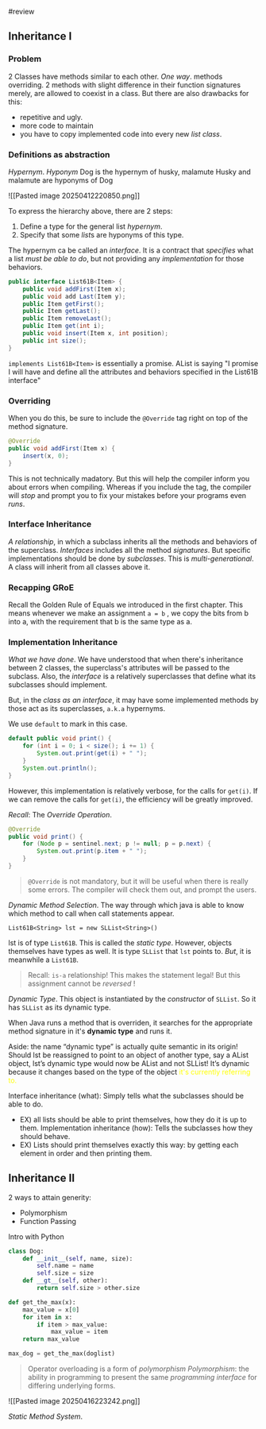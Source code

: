 #review 
## Inheritance I
### Problem

2 Classes have methods similar to each other.
*One way*. methods overriding. 2 methods with slight difference in their function signatures merely, are allowed to coexist in a class.
But there are also drawbacks for this:
- repetitive and ugly.
- more code to maintain
- you have to copy implemented code into every new *list class*.

### Definitions as abstraction

*Hypernym*.
*Hyponym*
Dog is the hypernym of husky, malamute
Husky and malamute are hyponyms of Dog

![[Pasted image 20250412220850.png]]

To express the hierarchy above, there are 2 steps:

1. Define a type for the general list *hypernym*.
2. Specify that some *list*s are hyponyms of this type.

The hypernym ca be called an *interface*. It is a contract that *specifies* what a list *must be able to do*, but not providing any *implementation* for those behaviors.

```java
public interface List61B<Item> {
    public void addFirst(Item x);
    public void add Last(Item y);
    public Item getFirst();
    public Item getLast();
    public Item removeLast();
    public Item get(int i);
    public void insert(Item x, int position);
    public int size();
}
```

`implements List61B<Item>` is essentially a promise. AList is saying "I promise I will have and define all the attributes and behaviors specified in the List61B interface"

### Overriding

When you do this, be sure to include the `@Override` tag right on top of the method signature.

```java
@Override
public void addFirst(Item x) {
    insert(x, 0);
}
```

This is not technically madatory. But this will help the compiler inform you about errors when compiling. Whereas if you include the tag, the compiler will *stop* and prompt you to fix your mistakes before your programs even *runs*.

### Interface Inheritance

*A relationship*, in which a subclass inherits all the methods and behaviors of the superclass.
*Interfaces* includes all the method *signatures*. But specific implementations should be done by *subclasses*.
This is *multi-generational*. A class will inherit from all classes above it.

### Recapping GRoE

Recall the Golden Rule of Equals we introduced in the first chapter. This means whenever we make an assignment `a = b` , we copy the bits from b into a, with the requirement that b is the same type as a.

### Implementation Inheritance

*What we have done*. We have understood that when there's inheritance between 2 classes, the superclass's attributes will be passed to the subclass.
Also, the *interface* is a relatively superclasses that define what its subclasses should implement.

But, in the *class as an interface*, it may have some implemented methods by those act as its superclasses, `a.k.a` hypernyms.

We use `default` to mark in this case.

```java
default public void print() {
    for (int i = 0; i < size(); i += 1) {
        System.out.print(get(i) + " ");
    }
    System.out.println();
}
```

However, this implementation is relatively verbose, for the calls for `get(i)`. If we can remove the calls for `get(i)`, the efficiency will be greatly improved.

*Recall*: The *Override Operation*.

```java
@Override
public void print() {
    for (Node p = sentinel.next; p != null; p = p.next) {
        System.out.print(p.item + " ");
    }
}
```

>`@Override` is not mandatory, but it will be useful when there is really some errors.
>The compiler will check them out, and prompt the users.

*Dynamic Method Selection*. The way through which java is able to know which method to call when call statements appear.

`List61B<String> lst = new SLList<String>()`

lst is of type `List61B`. This is called the *static type*.
However, objects themselves have types as well. It is type `SLList` that `lst` points to. *But*, it is meanwhile a `List61B`.

>Recall: `is-a` relationship! This makes the statement legal!
>But this assignment cannot be *reversed* !

*Dynamic Type*. This object is instantiated by the *constructor* of `SLList`. So it has `SLList` as its dynamic type.

When Java runs a method that is overriden, it searches for the appropriate method signature in it's **dynamic type** and runs it.

Aside: the name “dynamic type” is actually quite semantic in its origin! Should lst be reassigned to point to an object of another type, say a AList object, lst’s dynamic type would now be AList and not SLList! It’s dynamic because it changes based on the type of the object<font color="#ffff00"> it's currently referring to.</font>

Interface inheritance (what): Simply tells what the subclasses should be able to do.
- EX) all lists should be able to print themselves, how they do it is up to them.
Implementation inheritance (how): Tells the subclasses how they should behave.
- EX) Lists should print themselves exactly this way: by getting each element in order and then printing them.

## Inheritance II

2 ways to attain generity:
- Polymorphism
- Function Passing

Intro with Python
```python
class Dog:
	def __init__(self, name, size):
		self.name = name
		self.size = size
	def __gt__(self, other):
		return self.size > other.size

def get_the_max(x):
	max_value = x[0]
	for item in x:
		if item > max_value:
			max_value = item
	return max_value

max_dog = get_the_max(doglist)
```

>Operator overloading is a form of *polymorphism*
>*Polymorphism*: the ability in programming to present the same *programming interface* for differing underlying forms.

![[Pasted image 20250416223242.png]]

*Static Method System*.
























